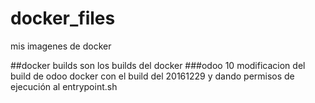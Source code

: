 # docker_files
mis imagenes de docker

##docker builds
son los builds del docker
###odoo 10
modificacion del build de odoo docker con el build del 20161229 y dando permisos de ejecución al entrypoint.sh
